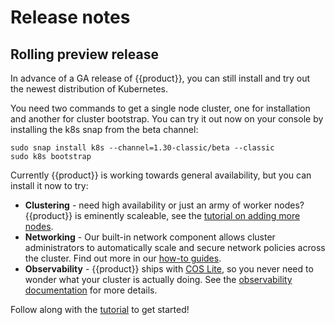 # Release notes

## Rolling preview release

In advance of a GA release of {{product}}, you can still install and
try out the newest distribution of Kubernetes.

You need two commands to get a single node cluster, one for installation and
another for cluster bootstrap. You can try it out now on your console by
installing the k8s snap from the beta channel:

```
sudo snap install k8s --channel=1.30-classic/beta --classic
sudo k8s bootstrap
```

Currently {{product}} is working towards general availability, but you
can install it now to try:

- **Clustering** - need high availability or just an army of worker nodes?
  {{product}} is eminently scaleable, see the [tutorial on adding
  more nodes][nodes]. 
- **Networking** - Our built-in network component allows cluster administrators
  to automatically scale and secure network policies across the cluster. Find
  out more in our [how-to guides][networking].
- **Observability** - {{product}} ships with [COS Lite], so you never
  need to wonder what your cluster is actually doing. See the [observability
  documentation] for more details.

Follow along with the [tutorial] to get started!


<!-- LINKS -->

[tutorial]: /snap/tutorial/getting-started
[nodes]: /snap/tutorial/add-remove-nodes
[COS Lite]: https://charmhub.io/cos-lite
[networking]: /snap/howto/networking/index
[observability documentation]: /charm/howto/cos-lite